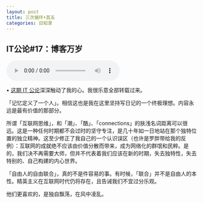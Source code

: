```yaml
---
layout: post
title: 三次循环•其五
categories: 日知录
---
```


## IT公论#17：博客万岁

<audio src="http://traffic.libsyn.com/itgonglun/IT__ep17_-_long_live_the_blog_GM.mp3" controls="controls"></audio>

• [这期 IT 公论](http://www.itgonglun.com/episodes/17)深深触动了我的心。我很乐意全部转载过来。

「记忆定义了一个人」。相信这也是我在这里坚持写日记的一个终极理想。内容永远是最有价值的那部分。

所谓「互联网思维」，和「潮」、「酷」、「connections」的肤浅名词距离可以很远。这是一种任何时期都不会过时的坚守专注，是几十年如一日地站在那个独特位置的独立精神。这至少修正了我自己的一个认识误区（也许是罗胖带给我的反例）：互联网的成就绝不应该由价值分散而带来，成为网络化的群氓和民粹。是的，我们决不再需要大师，但并不代表着我们应该在新的时期，失去独特性，失去特别的、自己构建的内心世界。

「自由人的自由联合」，真的不是件容易的事。有时候，「联合」并不是自由人的本性。精英主义在互联网时代仍将存在，且告诫我们不宜过分乐观。

他们更喜欢的，是独自飘荡，在风中凌乱。